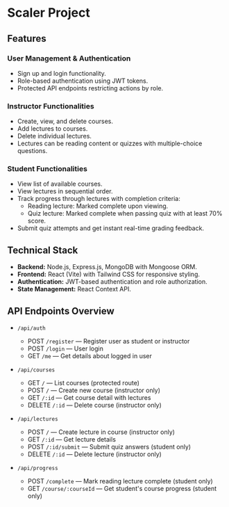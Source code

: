 # Scaler Project

## Features

### User Management & Authentication
- Sign up and login functionality.
- Role-based authentication using JWT tokens.
- Protected API endpoints restricting actions by role.

### Instructor Functionalities
- Create, view, and delete courses.
- Add lectures to courses.
- Delete individual lectures.
- Lectures can be reading content or quizzes with multiple-choice questions.
  
### Student Functionalities
- View list of available courses.
- View lectures in sequential order.
- Track progress through lectures with completion criteria:
  - Reading lecture: Marked complete upon viewing.
  - Quiz lecture: Marked complete when passing quiz with at least 70% score.
- Submit quiz attempts and get instant real-time grading feedback.

## Technical Stack

- **Backend:** Node.js, Express.js, MongoDB with Mongoose ORM.
- **Frontend:** React (Vite) with Tailwind CSS for responsive styling.
- **Authentication:** JWT-based authentication and role authorization.
- **State Management:** React Context API.

## API Endpoints Overview

- `/api/auth`
  - POST `/register` — Register user as student or instructor
  - POST `/login` — User login
  - GET `/me` — Get details about logged in user

- `/api/courses`
  - GET `/` — List courses (protected route)
  - POST `/` — Create new course (instructor only)
  - GET `/:id` — Get course detail with lectures
  - DELETE `/:id` — Delete course (instructor only)

- `/api/lectures`
  - POST `/` — Create lecture in course (instructor only)
  - GET `/:id` — Get lecture details
  - POST `/:id/submit` — Submit quiz answers (student only)
  - DELETE `/:id` — Delete lecture (instructor only)

- `/api/progress`
  - POST `/complete` — Mark reading lecture complete (student only)
  - GET `/course/:courseId` — Get student's course progress (student only)
